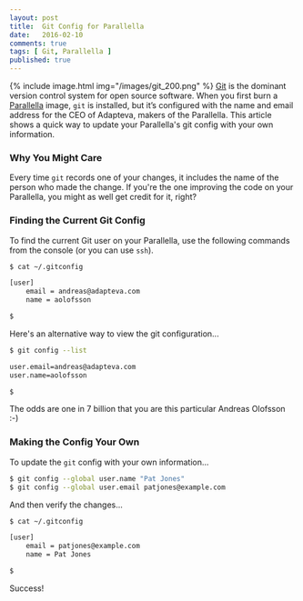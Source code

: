 ```yaml
---
layout: post
title:  Git Config for Parallella
date:   2016-02-10
comments: true
tags: [ Git, Parallella ]
published: true
---
```

 
{% include image.html img="/images/git_200.png" %} 
[Git](http://git-scm.org) is the dominant version control system for open source software. When you first burn a [Parallella](/blog/2014/07/07/parallella-quick-start-guide-with-gotchas/) image, `git` is installed, but it’s configured with the name and email address for the CEO of Adapteva, makers of the Parallella. This article shows a quick way to update your Parallella's git config with your own information.

<!--more-->

### Why You Might Care

Every time `git` records one of your changes, it includes the name of the person who made the change. If you're the one improving the code on your Parallella, you might as well get credit for it, right?

### Finding the Current Git Config

To find the current Git user on your Parallella, use the following commands from the console (or you can use `ssh`).

``` bash
$ cat ~/.gitconfig

[user]
    email = andreas@adapteva.com
    name = aolofsson

$ 

```

Here's an alternative way to view the git configuration...

``` bash
$ git config --list

user.email=andreas@adapteva.com
user.name=aolofsson

$ 
```

The odds are one in 7 billion that you are this particular Andreas Olofsson :-)

### Making the Config Your Own

To update the `git` config with your own information...

``` bash
$ git config --global user.name "Pat Jones"
$ git config --global user.email patjones@example.com

```

And then verify the changes...

``` bash
$ cat ~/.gitconfig

[user]
    email = patjones@example.com
    name = Pat Jones

$ 

```

Success! 

